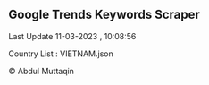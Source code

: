 

## Google Trends Keywords Scraper 
 
Last Update 11-03-2023 , 10:08:56

Country List :
VIETNAM.json



© Abdul Muttaqin 
